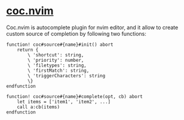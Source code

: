 # [coc.nvim](https://github.com/neoclide/coc.nvim/wiki/Create-custom-source) 

Coc.nvim is autocomplete plugin for nvim editor, and it allow to create custom source of completion by following two functions:
```
function! coc#source#{name}#init() abort
    return {
        \ 'shortcut': string,
        \ 'priority': number,
        \ 'filetypes': string,
        \ 'firstMatch': string,
        \ 'triggerCharacters': string
        \}
endfunction
```
```
function! coc#source#{name}#complete(opt, cb) abort
    let items = ['item1', 'item2', ...]
    call a:cb(items)
endfunction
```
